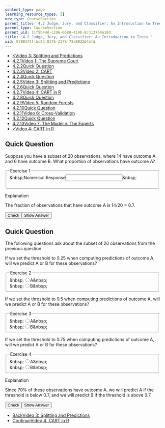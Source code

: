 ```yaml
---
content_type: page
learning_resource_types: []
ocw_type: CourseSection
parent_title: '4.2 Judge, Jury, and Classifier: An Introduction to Trees '
parent_type: CourseSection
parent_uid: 11f9b44d-c296-0689-414b-8c313764a18d
title: '4.2 Judge, Jury, and Classifier: An Introduction to Trees '
uid: 9788174f-bc23-8176-2178-73d882264bfd
---
```

<ul class="navigation pagination"><li id="top_bck_btn"><a href="./resolveuid/ca1564b0917866a3a00e801c8c9fdbbc"><<span>Video 3: Splitting and Predictions</span></a></li><li id="flp_btn_1"><a href="./resolveuid/11f9b44dc2960689414b8c313764a18d">4.2.1<span>Video 1: The Supreme Court</span></a></li><li id="flp_btn_2"><a href="./resolveuid/b707db7f99009e83423e4911e4d83568">4.2.2<span>Quick Question</span></a></li><li id="flp_btn_3"><a href="./resolveuid/fbeabfb3e0a4b479efe5ffb5d7cf5d4a">4.2.3<span>Video 2: CART</span></a></li><li id="flp_btn_4"><a href="./resolveuid/076a36ddc951926fd5c99ccb41e476d9">4.2.4<span>Quick Question</span></a></li><li id="flp_btn_5"><a href="./resolveuid/ca1564b0917866a3a00e801c8c9fdbbc">4.2.5<span>Video 3: Splitting and Predictions</span></a></li><li id="flp_btn_6" class="button_selected"><a href="./resolveuid/9788174fbc238176217873d882264bfd">4.2.6<span>Quick Question</span></a></li><li id="flp_btn_7"><a href="./resolveuid/a0af0b83fff43d634dfe02e15106f92d">4.2.7<span>Video 4: CART in R</span></a></li><li id="flp_btn_8"><a href="./resolveuid/8f336b6d3260d3a128f288e99dda1c42">4.2.8<span>Quick Question</span></a></li><li id="flp_btn_9"><a href="./resolveuid/d818f0620c7e3cee943507c440503537">4.2.9<span>Video 5: Random Forests</span></a></li><li id="flp_btn_10"><a href="./resolveuid/ff7dc49d2cdefc1ac3e5d01f07046ac1">4.2.10<span>Quick Question</span></a></li><li id="flp_btn_11"><a href="./resolveuid/aed8634b040dd1af7abb68e999cb9c43">4.2.11<span>Video 6: Cross-Validation</span></a></li><li id="flp_btn_12"><a href="./resolveuid/0be06c807e39cc4e2808dc63ffaa5efa">4.2.12<span>Quick Question</span></a></li><li id="flp_btn_13"><a href="./resolveuid/2ca2e4f174a66019fbe68e97bba87376">4.2.13<span>Video 7: The Model v. The Experts</span></a></li><li id="top_continue_btn"><a href="./resolveuid/a0af0b83fff43d634dfe02e15106f92d">><span>Video 4: CART in R</span></a></li></ul><h2 class="subhead">Quick Question</h2><div class="self_assessment">
<div id="Q1_div" class="problem_question"><p display_name="Quick Question" url_name="Quick_Question_269">Suppose you have a subset of 20 observations, where 14 have outcome A and 6 have outcome B. What proportion of observations have outcome A?</p><fieldset><legend class="visually-hidden">Exercise 1</legend><div class="choice"><label id="Q1_label"><span id="Q1_aria_status" tabindex="-1" class="visually-hidden">&amp;nbsp;</span><span class="visually-hidden">Numerical Response</span><input type="text" id="Q1_input" value="" onkeypress="numericTypedOrDropDownSelected(1)" class="problem_text_input" /><input type="hidden" id="Q1_ans" value="0.7" /><input type="hidden" id="Q1_tolerance" value="1%" /><span id="Q1_normal_status" class="nostatus" aria-hidden="true">&amp;nbsp;</span></label></div><p id="S1_ans" tabindex="-1" class="problem_answer"></p></fieldset></div><div id="S1_div" class="problem_solution" tabindex="-1" display_name="Quick Question" url_name="Quick_Question_271">
<div class="detailed-solution">
<p>Explanation</p>
<p>The fraction of observations that have outcome A is 14/20 = 0.7.</p>
</div>
</div><div class="action"><button id="Q1_button" onclick="checkAnswer({1: 'numerical'})" class="problem_mo_button">Check</button><button id="Q1_button_show" onclick="showHideSolution({1: 'numerical'}, 1, [1])" class="problem_mo_button">Show Answer</button></div></div><h2 class="subhead">Quick Question</h2><div class="self_assessment">
<p display_name="Quick Question" url_name="Quick_Question_273">The following questions ask about the subset of 20 observations from the previous question.</p>
<div id="Q2_div" class="problem_question">
<p display_name="Quick Question" url_name="Quick_Question_274">If we set the threshold to 0.25 when computing predictions of outcome A, will we predict A or B for these observations?</p><fieldset><legend class="visually-hidden">Exercise 2</legend><div class="choice"><label id="Q2_input_1_label"><span id="Q2_input_1_aria_status" tabindex="-1" class="visually-hidden">&amp;nbsp;</span><input type="radio" id="Q2_input_1" onclick="optionSelected(2)" name="Q2_input" class="problem_radio_input" correct="true" /><span class="choice">A</span><span id="Q2_input_1_normal_status" class="nostatus" aria-hidden="true">&amp;nbsp;</span></label></div><div class="choice"><label id="Q2_input_2_label"><span id="Q2_input_2_aria_status" tabindex="-1" class="visually-hidden">&amp;nbsp;</span><input type="radio" id="Q2_input_2" onclick="optionSelected(2)" name="Q2_input" class="problem_radio_input" correct="false" /><span class="choice">B</span><span id="Q2_input_2_normal_status" class="nostatus" aria-hidden="true">&amp;nbsp;</span></label></div></fieldset></div><div id="Q3_div" class="problem_question">
<p display_name="Quick Question" url_name="Quick_Question_276">If we set the threshold to 0.5 when computing predictions of outcome A, will we predict A or B for these observations?</p><fieldset><legend class="visually-hidden">Exercise 3</legend><div class="choice"><label id="Q3_input_1_label"><span id="Q3_input_1_aria_status" tabindex="-1" class="visually-hidden">&amp;nbsp;</span><input type="radio" id="Q3_input_1" onclick="optionSelected(3)" name="Q3_input" class="problem_radio_input" correct="true" /><span class="choice">A</span><span id="Q3_input_1_normal_status" class="nostatus" aria-hidden="true">&amp;nbsp;</span></label></div><div class="choice"><label id="Q3_input_2_label"><span id="Q3_input_2_aria_status" tabindex="-1" class="visually-hidden">&amp;nbsp;</span><input type="radio" id="Q3_input_2" onclick="optionSelected(3)" name="Q3_input" class="problem_radio_input" correct="false" /><span class="choice">B</span><span id="Q3_input_2_normal_status" class="nostatus" aria-hidden="true">&amp;nbsp;</span></label></div></fieldset></div><div id="Q4_div" class="problem_question">
<p display_name="Quick Question" url_name="Quick_Question_278">If we set the threshold to 0.75 when computing predictions of outcome A, will we predict A or B for these observations?</p><fieldset><legend class="visually-hidden">Exercise 4</legend><div class="choice"><label id="Q4_input_1_label"><span id="Q4_input_1_aria_status" tabindex="-1" class="visually-hidden">&amp;nbsp;</span><input type="radio" id="Q4_input_1" onclick="optionSelected(4)" name="Q4_input" class="problem_radio_input" correct="false" /><span class="choice">A</span><span id="Q4_input_1_normal_status" class="nostatus" aria-hidden="true">&amp;nbsp;</span></label></div><div class="choice"><label id="Q4_input_2_label"><span id="Q4_input_2_aria_status" tabindex="-1" class="visually-hidden">&amp;nbsp;</span><input type="radio" id="Q4_input_2" onclick="optionSelected(4)" name="Q4_input" class="problem_radio_input" correct="true" /><span class="choice">B</span><span id="Q4_input_2_normal_status" class="nostatus" aria-hidden="true">&amp;nbsp;</span></label></div></fieldset></div><div id="S2_div" class="problem_solution" tabindex="-1" display_name="Quick Question" url_name="Quick_Question_280">
<div class="detailed-solution">
<p>Explanation</p>
<p>Since 70% of these observations have outcome A, we will predict A if the threshold is below 0.7, and we will predict B if the threshold is above 0.7.</p>
</div>
</div><div class="action"><button id="Q2_button" onclick="checkAnswer({2: 'multiple_choice', 3: 'multiple_choice', 4: 'multiple_choice'})" class="problem_mo_button">Check</button><button id="Q2_button_show" onclick="showHideSolution({2: 'multiple_choice', 3: 'multiple_choice', 4: 'multiple_choice'}, 2, [2])" class="problem_mo_button">Show Answer</button></div></div><ul class="navigation progress"><li id="bck_btn"><a href="./resolveuid/ca1564b0917866a3a00e801c8c9fdbbc">Back<span>Video 3: Splitting and Predictions</span></a></li><li id="continue_btn"><a href="./resolveuid/a0af0b83fff43d634dfe02e15106f92d">Continue<span>Video 4: CART in R</span></a></li></ul>